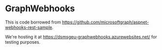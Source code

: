 # GraphWebhooks
This is code borrowed from https://github.com/microsoftgraph/aspnet-webhooks-rest-sample. 

We're hosting it at https://dsmsgeu-graphwebhooks.azurewebsites.net/ for testing purposes. 
